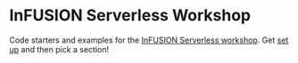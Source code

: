 # InFUSION Serverless Workshop

Code starters and examples for the [InFUSION Serverless
workshop](https://infusion2017.sched.com/event/318b6d0283bbe50086a6e631b7cb77a7).
Get [set up](0-setup/readme.md) and then pick a section!
